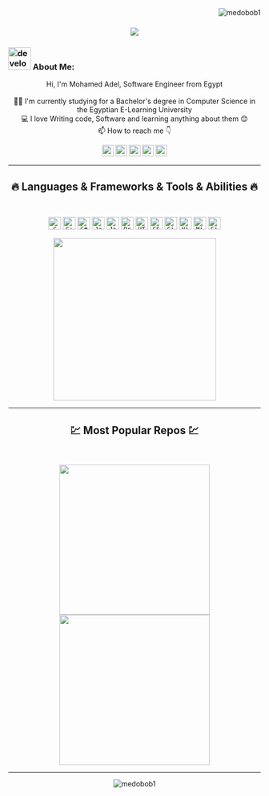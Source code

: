 <img align="right" src="https://visitor-badge.laobi.icu/badge?page_id=medobob1/medobob1" alt="medobob1">    
<!-- [![Typing SVG](http://readme-typing-svg.herokuapp.com?font=Fira+Code&size=15&pause=1000&width=435&lines=Howdy%2C+and+welcome+to+my+profile+%F0%9F%98%81;My+name+is+Mohamed+Adel+but+you+call+me+Medo+%F0%9F%98%8A;I'm+a+programming+polyglot+%E2%9D%A4;Who+loves+to+speak+in+the+languages+of+the+digital+world+%F0%9F%98%8E;I+love+all+kinds+of+Software+Development+%F0%9F%A4%97)](https://git.io/typing-svg)  -->

<h1 align="center">
  <a href="https://git.io/typing-svg">
    <img src="http://readme-typing-svg.herokuapp.com?font=Fira+Code&size=15&pause=1000&width=435&lines=Howdy%2C+and+welcome+to+my+profile+%F0%9F%98%81;My+name+is+Mohamed+Adel+but+you+call+me+Medo+%F0%9F%98%8A;I'm+a+programming+polyglot+%E2%9D%A4;Who+loves+to+speak+in+the+languages+of+the+digital+world+%F0%9F%98%8E;I+love+all+kinds+of+Software+Development+%F0%9F%A4%97">
  </a>
</h1>
   
###  <img src="/images/Developer.gif" alt="developer gif"  height="45px">  About Me:
<p align="center">
  Hi, I'm Mohamed Adel, Software Engineer from Egypt
  <br>
  <br>
  👨‍🎓 I'm currently studying for a Bachelor's degree in Computer Science in the Egyptian E-Learning University
  <br>
  💻 I love Writing code, Software and learning anything about them 😊
  <br>
  📫 How to reach me 👇
</p>
<p align="center"> <a href="https://www.linkedin.com/in/mohamed-adel-dev/"><img src="https://img.shields.io/badge/linkedin-%230077B5.svg?&style=for-the-badge&logo=linkedin&logoColor=white" height=23></a> <a href="mailto:moadelwo77@gmail.com"><img src="https://img.shields.io/badge/Gmail-D14836?style=for-the-badge&logo=gmail&logoColor=white" height=23></a> <a href="http://wa.me//201287231102"><img src="https://img.shields.io/badge/WhatsApp-25D366?style=for-the-badge&logo=whatsapp&logoColor=white" height=23></a> <a href="https://www.facebook.com/mohamedadeldev"><img src="https://img.shields.io/badge/Facebook-1877F2?style=for-the-badge&logo=facebook&logoColor=white" height=23></a> <a href="https://github.com/medobob1/"><img src="https://img.shields.io/badge/GitHub-100000?style=for-the-badge&logo=github&logoColor=white" height=23></a></p>
<hr>
<h2 align="center">🔥 Languages & Frameworks & Tools & Abilities 🔥</h2><br>
<p align="center">
  <code><img title="C" height="25" src="https://upload.wikimedia.org/wikipedia/commons/1/18/C_Programming_Language.svg"></code>
  <code><img title="C++" height="25" src="https://upload.wikimedia.org/wikipedia/commons/1/18/ISO_C%2B%2B_Logo.svg"></code>
  <code><img title="C#" height="25" src="https://upload.wikimedia.org/wikipedia/commons/0/0d/C_Sharp_wordmark.svg"></code>
  <code><img title="Java" height="25" src="https://upload.wikimedia.org/wikipedia/commons/b/bc/Faenza-text-x-java.svg"></code>
  <code><img title="Javascript" height="25" src="https://upload.wikimedia.org/wikipedia/commons/9/99/Unofficial_JavaScript_logo_2.svg"></code>
  <code><img title="Problem Solving" height="25" src="https://upload.wikimedia.org/wikipedia/commons/a/a6/Rubik%27s_cube.svg"></code>
  <code><img title="HTML5" height="25" src="https://upload.wikimedia.org/wikipedia/commons/6/61/HTML5_logo_and_wordmark.svg"></code>
  <code><img title="CSS" height="25" src="https://upload.wikimedia.org/wikipedia/commons/d/d5/CSS3_logo_and_wordmark.svg"></code>
  <code><img title="Git" height="25" src="https://upload.wikimedia.org/wikipedia/commons/e/e0/Git-logo.svg"></code>
  <code><img title="Visual Studio Code" height="25" src="https://upload.wikimedia.org/wikipedia/commons/9/9a/Visual_Studio_Code_1.35_icon.svg"></code>
  <code><img title="Microsoft Visual Studio" height="25" src="https://upload.wikimedia.org/wikipedia/commons/2/2c/Visual_Studio_Icon_2022.svg"></code>
  <code><img title="GitHub" height="25" src="https://upload.wikimedia.org/wikipedia/commons/9/95/Font_Awesome_5_brands_github.svg"></code>
</p>

<p align="center">
<a href="https://github.com/medobob1/">
      <img width=325  src="[![Top Langs](https://github-readme-stats.vercel.app/api/top-langs/?username=medobob1)](https://github.com/anuraghazra/github-readme-stats)" />
 </a>
</p>

<hr>
<h2 align="center">💹 Most Popular Repos 💹</h2>
<br>
<p align="center">
<a href="https://github.com/medobob1/Medobob">
  <img width=300 align="center" src="https://github-readme-stats.vercel.app/api/pin/?username=medobob1&repo=Medobob&title_color=ffffff&text_color=c9cacc&icon_color=2bbc8a&bg_color=1d1f21" />
</a>   
  
<a href="https://github.com/medobob1/Contact-app">
  <img width=300 align="center" src="https://github-readme-stats.vercel.app/api/pin/?username=medobob1&repo=Contact-app&title_color=ffffff&text_color=c9cacc&icon_color=2bbc8a&bg_color=1d1f21" />
</a>    

</p>

<hr>

<p  align="center">
<img src="https://visitor-badge.laobi.icu/badge?page_id=medobob1" alt="medobob1"/>       
</p>

